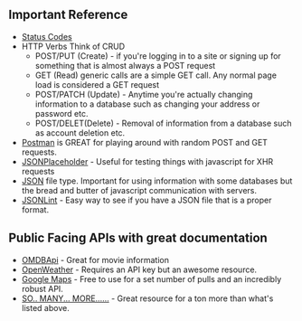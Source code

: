 ## Important Reference
* [Status Codes](https://en.wikipedia.org/wiki/List_of_HTTP_status_codes)
* HTTP Verbs Think of CRUD
    * POST/PUT (Create) - if you're logging in to a site or signing up for something that is almost always a POST request
    * GET (Read) generic calls are a simple GET call. Any normal page load is considered a GET request
    * POST/PATCH (Update) - Anytime you're actually changing information to a database such as changing your address or password etc.
    * POST/DELET(Delete) - Removal of information from a database such as account deletion etc.
* [Postman](https://www.getpostman.com/) is GREAT for playing around with random POST and GET requests.
* [JSONPlaceholder](https://jsonplaceholder.typicode.com/) - Useful for testing things with javascript for XHR requests
* [JSON](https://en.wikipedia.org/wiki/JSON) file type. Important for using information with some databases but the bread and butter of javascript communication with servers.
* [JSONLint](https://jsonlint.com/) - Easy way to see if you have a JSON file that is a proper format.

## Public Facing APIs with great documentation
* [OMDBApi](http://www.omdbapi.com/) - Great for movie information
* [OpenWeather](https://www.openweathermap.org/api) - Requires an API key but an awesome resource.
* [Google Maps](https://cloud.google.com/maps-platform/) - Free to use for a set number of pulls and an incredibly robust API.
* [SO.. MANY... MORE......](https://github.com/toddmotto/public-apis#geocoding) - Great resource for a ton more than what's listed above.

